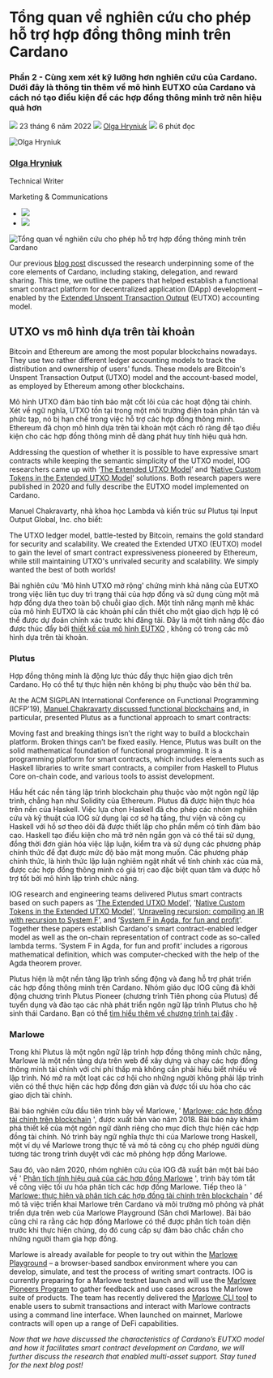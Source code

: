 # Tổng quan về nghiên cứu cho phép hỗ trợ hợp đồng thông minh trên Cardano

### **Phần 2 - Cùng xem xét kỹ lưỡng hơn nghiên cứu của Cardano. Dưới đây là thông tin thêm về mô hình EUTXO của Cardano và cách nó tạo điều kiện để các hợp đồng thông minh trở nên hiệu quả hơn**

![](img/2022-06-23-overview-of-the-research-enabling-smart-contract-support-on-cardano.002.png) 23 tháng 6 năm 2022 ![](img/2022-06-23-overview-of-the-research-enabling-smart-contract-support-on-cardano.002.png) [Olga Hryniuk](/en/blog/authors/olga-hryniuk/page-1/) ![](img/2022-06-23-overview-of-the-research-enabling-smart-contract-support-on-cardano.003.png) 6 phút đọc

![Olga Hryniuk](img/2022-06-23-overview-of-the-research-enabling-smart-contract-support-on-cardano.004.png)[](/en/blog/authors/olga-hryniuk/page-1/)

### [**Olga Hryniuk**](/en/blog/authors/olga-hryniuk/page-1/)

Technical Writer

Marketing &amp; Communications

- ![](img/2022-06-23-overview-of-the-research-enabling-smart-contract-support-on-cardano.005.png)[](https://www.linkedin.com/in/olga-hryniuk-1094a3160/ "LinkedIn")
- ![](img/2022-06-23-overview-of-the-research-enabling-smart-contract-support-on-cardano.006.png)[](https://github.com/olgahryniuk "GitHub")

![Tổng quan về nghiên cứu cho phép hỗ trợ hợp đồng thông minh trên Cardano](img/2022-06-23-overview-of-the-research-enabling-smart-contract-support-on-cardano.007.png)

Our previous [blog post](https://iohk.io/en/blog/posts/2022/06/10/cardanos-foundational-research-overview/) discussed the research underpinning some of the core elements of Cardano, including staking, delegation, and reward sharing. This time, we outline the papers that helped establish a functional smart contract platform for decentralized application (DApp) development – enabled by the [Extended Unspent Transaction Output](https://iohk.io/en/blog/posts/2021/03/11/cardanos-extended-utxo-accounting-model/) (EUTXO) accounting model.

## **UTXO vs mô hình dựa trên tài khoản**

Bitcoin and Ethereum are among the most popular blockchains nowadays. They use two rather different ledger accounting models to track the distribution and ownership of users' funds. These models are Bitcoin's Unspent Transaction Output (UTXO) model and the account-based model, as employed by Ethereum among other blockchains.

Mô hình UTXO đảm bảo tính bảo mật cốt lõi của các hoạt động tài chính. Xét về ngữ nghĩa, UTXO tồn tại trong một môi trường điện toán phân tán và phức tạp, nó bị hạn chế trong việc hỗ trợ các hợp đồng thông minh. Ethereum đã chọn mô hình dựa trên tài khoản một cách rõ ràng để tạo điều kiện cho các hợp đồng thông minh dễ dàng phát huy tính hiệu quả hơn.

Addressing the question of whether it is possible to have expressive smart contracts while keeping the semantic simplicity of the UTXO model, IOG researchers came up with ‘[The Extended UTXO Model](https://iohk.io/en/research/library/papers/the-extended-utxo-model/)’ and ‘[Native Custom Tokens in the Extended UTXO Model](https://iohk.io/en/research/library/papers/native-custom-tokens-in-the-extended-utxo-model/)’ solutions. Both research papers were published in 2020 and fully describe the EUTXO model implemented on Cardano.

Manuel Chakravarty, nhà khoa học Lambda và kiến trúc sư Plutus tại Input Output Global, Inc. cho biết:

The UTXO ledger model, battle-tested by Bitcoin, remains the gold standard for security and scalability. We created the Extended UTXO (EUTXO) model to gain the level of smart contract expressiveness pioneered by Ethereum, while still maintaining UTXO's unrivaled security and scalability. We simply wanted the best of both worlds!

Bài nghiên cứu 'Mô hình UTXO mở rộng' chứng minh khả năng của EUTXO trong việc liên tục duy trì trạng thái của hợp đồng và sử dụng cùng một mã hợp đồng dựa theo toàn bộ chuỗi giao dịch. Một tính năng mạnh mẽ khác của mô hình EUTXO là các khoản phí cần thiết cho một giao dịch hợp lệ có thể được dự đoán chính xác trước khi đăng tải. Đây là một tính năng độc đáo được thúc đẩy bởi [thiết kế của mô hình EUTXO](https://iog.io/en/blog/posts/2021/09/06/no-surprises-transaction-validation-on-cardano/) , không có trong các mô hình dựa trên tài khoản.

### **Plutus**

Hợp đồng thông minh là động lực thúc đẩy thực hiện giao dịch trên Cardano. Họ có thể tự thực hiện nên không bị phụ thuộc vào bên thứ ba.

At the ACM SIGPLAN International Conference on Functional Programming (ICFP'19), [Manuel Chakravarty discussed functional blockchains](https://www.youtube.com/watch?v=zXy4kxUlUmY) and, in particular, presented Plutus as a functional approach to smart contracts:

Moving fast and breaking things isn’t the right way to build a blockchain platform. Broken things can’t be fixed easily. Hence, Plutus was built on the solid mathematical foundation of functional programming. It is a programming platform for smart contracts, which includes elements such as Haskell libraries to write smart contracts, a compiler from Haskell to Plutus Core on-chain code, and various tools to assist development.

Hầu hết các nền tảng lập trình blockchain phụ thuộc vào một ngôn ngữ lập trình, chẳng hạn như Solidity của Ethereum. Plutus đã được hiện thực hóa trên nền của Haskell. Việc lựa chọn Haskell đã cho phép các nhóm nghiên cứu và kỹ thuật của IOG sử dụng lại cơ sở hạ tầng, thư viện và công cụ Haskell với hồ sơ theo dõi đã được thiết lập cho phần mềm có tính đảm bảo cao. Haskell tạo điều kiện cho mã trở nên ngắn gọn và có thể tái sử dụng, đồng thời đơn giản hóa việc lập luận, kiểm tra và sử dụng các phương pháp chính thức để đạt được mức độ bảo mật mong muốn. Các phương pháp chính thức, là hình thức lập luận nghiêm ngặt nhất về tính chính xác của mã, được các hợp đồng thông minh có giá trị cao đặc biệt quan tâm và được hỗ trợ tốt bởi mô hình lập trình chức năng.

IOG research and engineering teams delivered Plutus smart contracts based on such papers as ‘[The Extended UTXO Model](https://iohk.io/en/research/library/papers/the-extended-utxo-model/)’, ‘[Native Custom Tokens in the Extended UTXO Model](https://iohk.io/en/research/library/papers/native-custom-tokens-in-the-extended-utxo-model/)’, ‘[Unraveling recursion: compiling an IR with recursion to System F](https://iohk.io/en/research/library/papers/unraveling-recursioncompiling-an-ir-with-recursion-to-system-f/)’, and ‘[System F in Agda, for fun and profit](https://iohk.io/en/research/library/papers/system-f-in-agdafor-fun-and-profit/)’. Together these papers establish Cardano's smart contract-enabled ledger model as well as the on-chain representation of contract code as so-called lambda terms. ’System F in Agda, for fun and profit’ includes a rigorous mathematical definition, which was computer-checked with the help of the Agda theorem prover.

Plutus hiện là một nền tảng lập trình sống động và đang hỗ trợ phát triển các hợp đồng thông minh trên Cardano. Nhóm giáo dục IOG cũng đã khởi động chương trình Plutus Pioneer (chương trình Tiên phong của Plutus) để tuyển dụng và đào tạo các nhà phát triển ngôn ngữ lập trình Plutus cho hệ sinh thái Cardano. Bạn có thể [tìm hiểu thêm về chương trình tại đây](https://testnets.cardano.org/en/plutus-pioneer-program/) .

### **Marlowe**

Trong khi Plutus là một ngôn ngữ lập trình hợp đồng thông minh chức năng, Marlowe là một nền tảng dựa trên web để xây dựng và chạy các hợp đồng thông minh tài chính với chi phí thấp mà không cần phải hiểu biết nhiều về lập trình. Nó mở ra một loạt các cơ hội cho những người không phải lập trình viên có thể thực hiện các hợp đồng đơn giản và được tối ưu hóa cho các giao dịch tài chính.

Bài báo nghiên cứu đầu tiên trình bày về Marlowe, ' [Marlowe: các hợp đồng tài chính trên blockchain](https://iohk.io/en/research/library/papers/marlowefinancial-contracts-on-blockchain/) ', được xuất bản vào năm 2018. Bài báo này khám phá thiết kế của một ngôn ngữ dành riêng cho mục đích thực hiện các hợp đồng tài chính. Nó trình bày ngữ nghĩa thực thi của Marlowe trong Haskell, một ví dụ về Marlowe trong thực tế và mô tả công cụ cho phép người dùng tương tác trong trình duyệt với các mô phỏng hợp đồng Marlowe.

Sau đó, vào năm 2020, nhóm nghiên cứu của IOG đã xuất bản một bài báo về ' [Phân tích tính hiệu quả của các hợp đồng Marlowe](https://iohk.io/en/research/library/papers/efficient-static-analysis-of-marlowe-contracts/) ', trình bày tóm tắt về công việc tối ưu hóa phân tích các hợp đồng Marlowe. Tiếp theo là ' [Marlowe: thực hiện và phân tích các hợp đồng tài chính trên blockchain](https://iohk.io/en/research/library/papers/marloweimplementing-and-analysing-financial-contracts-on-blockchain/) ' để mô tả việc triển khai Marlowe trên Cardano và môi trường mô phỏng và phát triển dựa trên web của Marlowe Playground (Sân chơi Marlowe). Bài báo cũng chỉ ra rằng các hợp đồng Marlowe có thể được phân tích toàn diện trước khi thực hiện chúng, do đó cung cấp sự đảm bảo chắc chắn cho những người tham gia hợp đồng.

Marlowe is already available for people to try out within the [Marlowe Playground](https://playground.marlowe.iohkdev.io/#/) – a browser-based sandbox environment where you can develop, simulate, and test the process of writing smart contracts. IOG is currently preparing for a Marlowe testnet launch and will use the [Marlowe Pioneers Program](https://pioneers.marlowe-finance.io/) to gather feedback and use cases across the Marlowe suite of products. The team has recently delivered the [Marlowe CLI tool](https://iohk.io/en/blog/posts/2022/04/19/introducing-the-new-command-line-interface-tool-for-marlowe/) to enable users to submit transactions and interact with Marlowe contracts using a command line interface. When launched on mainnet, Marlowe contracts will open up a range of DeFi capabilities.

*Now that we have discussed the characteristics of Cardano’s EUTXO model and how it facilitates smart contract development on Cardano, we will further discuss the research that enabled multi-asset support. Stay tuned for the next blog post!*
